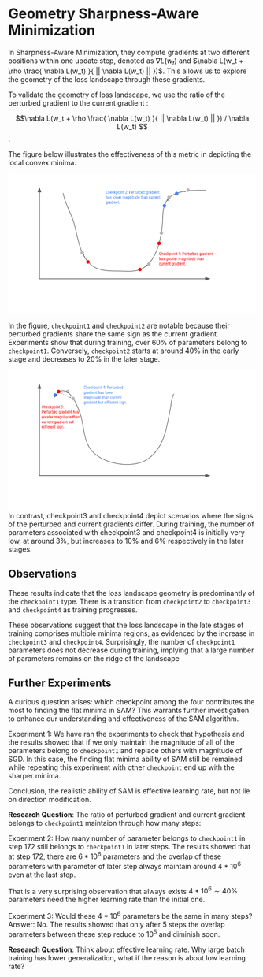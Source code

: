 # Geometry Sharpness-Aware Minimization

In Sharpness-Aware Minimization, they compute gradients at two different positions within one update step, denoted as $\nabla L(w_t)$ and $\nabla L(w_t + \rho \frac{ \nabla L(w_t) }{ || \nabla L(w_t) || })$. This allows us to explore the geometry of the loss landscape through these gradients.

To validate the geometry of loss landscape, we use the ratio of the perturbed gradient to the current gradient :

$$\nabla L(w_t + \rho \frac{ \nabla L(w_t) }{ || \nabla L(w_t) || }) / \nabla L(w_t)
$$. 

The figure below illustrates the effectiveness of this metric in depicting the local convex minima.

![](checkpoint.png)

In the figure, `checkpoint1` and `checkpoint2` are notable because their perturbed gradients share the same sign as the current gradient. Experiments show that during training, over $60\%$ of parameters belong to `checkpoint1`. Conversely, `checkpoint2` starts at around $40\%$ in the early stage and decreases to $20\%$ in the later stage.

![](checkpoint2.png)
In contrast, checkpoint3 and checkpoint4 depict scenarios where the signs of the perturbed and current gradients differ. During training, the number of parameters associated with checkpoint3 and checkpoint4 is initially very low, at around $3\%$, but increases to $10\%$ and $6\%$ respectively in the later stages.

## Observations
These results indicate that the loss landscape geometry is predominantly of the `checkpoint1` type. There is a transition from `checkpoint2` to `checkpoint3` and `checkpoint4` as training progresses.

These observations suggest that the loss landscape in the late stages of training comprises multiple minima regions, as evidenced by the increase in `checkpoint3` and `checkpoint4`. Surprisingly, the number of `checkpoint1` parameters does not decrease during training, implying that a large number of parameters remains on the ridge of the landscape

## Further Experiments
A curious question arises: which checkpoint among the four contributes the most to finding the flat minima in SAM? This warrants further investigation to enhance our understanding and effectiveness of the SAM algorithm.

Experiment 1: We have ran the experiments to check that hypothesis and the results showed that if we only maintain the magnitude of all of the parameters belong to `checkpoint1` and replace others with magnitude of SGD. In this case, the finding flat minima ability of SAM still be remained while repeating this experiment with other `checkpoint` end up with the sharper minima.

Conclusion, the realistic ability of SAM is effective learning rate, but not lie on direction modification.

**Research Question**: The ratio of perturbed gradient and current gradient belongs to `checkpoint1` maintaion through how many steps:

Experiment 2: How many number of parameter belongs to `checkpoint1` in step 172 still belongs to `checkpoint1` in later steps. The results showed that at step 172, there are $6*10^6$ parameters and the overlap of these parameters with parameter of later step always maintain around $4*10^6$ even at the last step.

That is a very surprising observation that always exists $4*10^6 \sim 40\%$ parameters need the higher learning rate than the initial one. 

Experiment 3: Would these $4*10^6$ parameters be the same in many steps? Answer: No. The results showed that only after 5 steps the overlap parameters between these step reduce to $10^5$ and diminish soon.

**Research Question**: Think about effective learning rate. Why large batch training has lower generalization, what if the reason is about low learning rate?